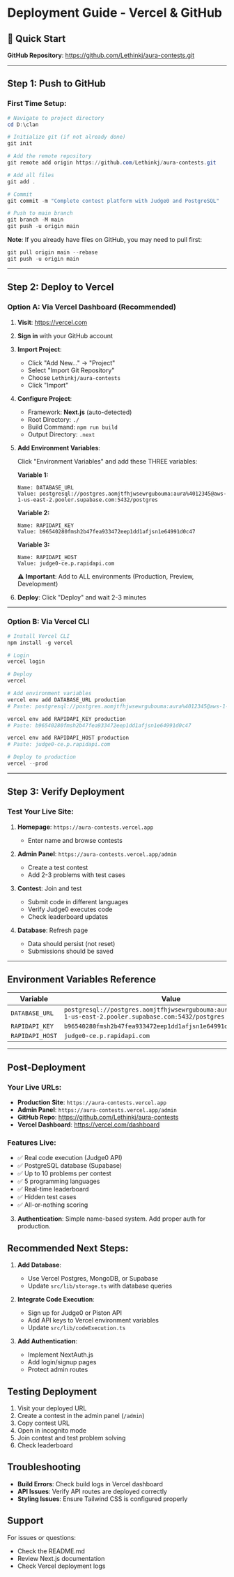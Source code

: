 # Deployment Guide - Vercel & GitHub

## 🚀 Quick Start

**GitHub Repository**: https://github.com/Lethinkj/aura-contests.git

---

## Step 1: Push to GitHub

### First Time Setup:

```powershell
# Navigate to project directory
cd D:\clan

# Initialize git (if not already done)
git init

# Add the remote repository
git remote add origin https://github.com/Lethinkj/aura-contests.git

# Add all files
git add .

# Commit
git commit -m "Complete contest platform with Judge0 and PostgreSQL"

# Push to main branch
git branch -M main
git push -u origin main
```

**Note**: If you already have files on GitHub, you may need to pull first:
```powershell
git pull origin main --rebase
git push -u origin main
```

---

## Step 2: Deploy to Vercel

### Option A: Via Vercel Dashboard (Recommended)

1. **Visit**: https://vercel.com

2. **Sign in** with your GitHub account

3. **Import Project**:
   - Click "Add New..." → "Project"
   - Select "Import Git Repository"
   - Choose `Lethinkj/aura-contests`
   - Click "Import"

4. **Configure Project**:
   - Framework: **Next.js** (auto-detected)
   - Root Directory: `./`
   - Build Command: `npm run build`
   - Output Directory: `.next`

5. **Add Environment Variables**:

   Click "Environment Variables" and add these THREE variables:

   **Variable 1:**
   ```
   Name: DATABASE_URL
   Value: postgresql://postgres.aomjtfhjwsewrgubouma:aura%4012345@aws-1-us-east-2.pooler.supabase.com:5432/postgres
   ```

   **Variable 2:**
   ```
   Name: RAPIDAPI_KEY
   Value: b96540280fmsh2b47fea933472eep1dd1afjsn1e64991d0c47
   ```

   **Variable 3:**
   ```
   Name: RAPIDAPI_HOST
   Value: judge0-ce.p.rapidapi.com
   ```

   ⚠️ **Important**: Add to ALL environments (Production, Preview, Development)

6. **Deploy**: Click "Deploy" and wait 2-3 minutes

---

### Option B: Via Vercel CLI

```powershell
# Install Vercel CLI
npm install -g vercel

# Login
vercel login

# Deploy
vercel

# Add environment variables
vercel env add DATABASE_URL production
# Paste: postgresql://postgres.aomjtfhjwsewrgubouma:aura%4012345@aws-1-us-east-2.pooler.supabase.com:5432/postgres

vercel env add RAPIDAPI_KEY production
# Paste: b96540280fmsh2b47fea933472eep1dd1afjsn1e64991d0c47

vercel env add RAPIDAPI_HOST production
# Paste: judge0-ce.p.rapidapi.com

# Deploy to production
vercel --prod
```

---

## Step 3: Verify Deployment

### Test Your Live Site:

1. **Homepage**: `https://aura-contests.vercel.app`
   - Enter name and browse contests

2. **Admin Panel**: `https://aura-contests.vercel.app/admin`
   - Create a test contest
   - Add 2-3 problems with test cases

3. **Contest**: Join and test
   - Submit code in different languages
   - Verify Judge0 executes code
   - Check leaderboard updates

4. **Database**: Refresh page
   - Data should persist (not reset)
   - Submissions should be saved

---

## Environment Variables Reference

| Variable | Value |
|----------|-------|
| `DATABASE_URL` | `postgresql://postgres.aomjtfhjwsewrgubouma:aura%4012345@aws-1-us-east-2.pooler.supabase.com:5432/postgres` |
| `RAPIDAPI_KEY` | `b96540280fmsh2b47fea933472eep1dd1afjsn1e64991d0c47` |
| `RAPIDAPI_HOST` | `judge0-ce.p.rapidapi.com` |

---

## Post-Deployment

### Your Live URLs:

- **Production Site**: `https://aura-contests.vercel.app`
- **Admin Panel**: `https://aura-contests.vercel.app/admin`
- **GitHub Repo**: https://github.com/Lethinkj/aura-contests
- **Vercel Dashboard**: https://vercel.com/dashboard

### Features Live:
- ✅ Real code execution (Judge0 API)
- ✅ PostgreSQL database (Supabase)
- ✅ Up to 10 problems per contest
- ✅ 5 programming languages
- ✅ Real-time leaderboard
- ✅ Hidden test cases
- ✅ All-or-nothing scoring
3. **Authentication**: Simple name-based system. Add proper auth for production.

## Recommended Next Steps:

1. **Add Database**:
   - Use Vercel Postgres, MongoDB, or Supabase
   - Update `src/lib/storage.ts` with database queries

2. **Integrate Code Execution**:
   - Sign up for Judge0 or Piston API
   - Add API keys to Vercel environment variables
   - Update `src/lib/codeExecution.ts`

3. **Add Authentication**:
   - Implement NextAuth.js
   - Add login/signup pages
   - Protect admin routes

## Testing Deployment

1. Visit your deployed URL
2. Create a contest in the admin panel (`/admin`)
3. Copy contest URL
4. Open in incognito mode
5. Join contest and test problem solving
6. Check leaderboard

## Troubleshooting

- **Build Errors**: Check build logs in Vercel dashboard
- **API Issues**: Verify API routes are deployed correctly
- **Styling Issues**: Ensure Tailwind CSS is configured properly

## Support

For issues or questions:
- Check the README.md
- Review Next.js documentation
- Check Vercel deployment logs
